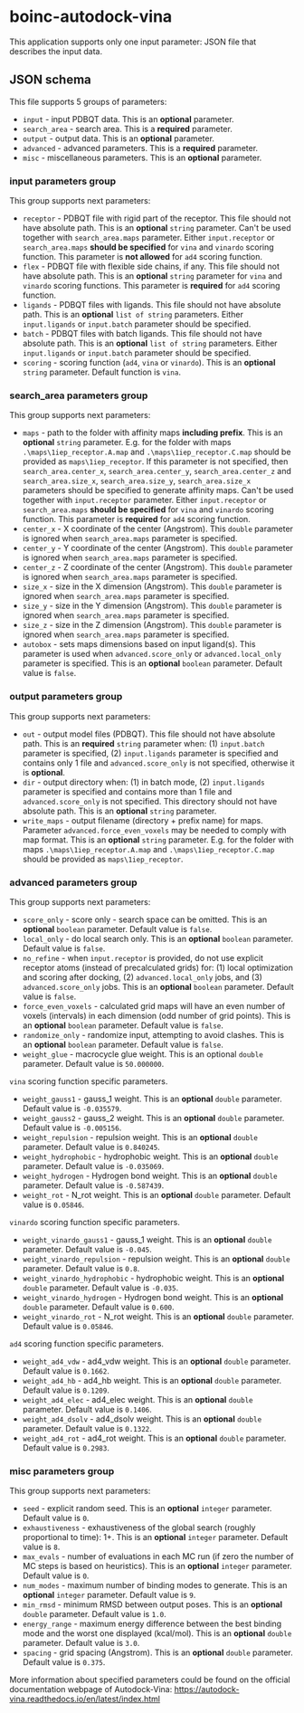 # boinc-autodock-vina

This application supports only one input parameter: JSON file that describes the input data.

## JSON schema

This file supports 5 groups of parameters:

- `input` - input PDBQT data. This is an **optional** parameter.
- `search_area` - search area. This is a **required** parameter.
- `output` - output data. This is an **optional** parameter.
- `advanced` - advanced parameters. This is a **required** parameter.
- `misc` - miscellaneous parameters. This is an **optional** parameter.

### **input** parameters group

This group supports next parameters:

- `receptor` - PDBQT file with rigid part of the receptor. This file should not have absolute path. This is an **optional** `string` parameter. Can't be used together with `search_area.maps` parameter. Either `input.receptor` or `search_area.maps` **should be specified** for `vina` and `vinardo` scoring function. This parameter is **not allowed** for `ad4` scoring function.
- `flex` - PDBQT file with flexible side chains, if any. This file should not have absolute path. This is an **optional** `string` parameter for `vina` and `vinardo` scoring functions. This parameter is **required** for `ad4` scoring function.
- `ligands` - PDBQT files with ligands. This file should not have absolute path. This is an **optional** `list of string` parameters. Either `input.ligands` or `input.batch` parameter should be specified.
- `batch` - PDBQT files with batch ligands. This file should not have absolute path. This is an **optional** `list of string` parameters. Either `input.ligands` or `input.batch` parameter should be specified.
- `scoring` - scoring function (`ad4`, `vina` or `vinardo`). This is an **optional** `string` parameter. Default function is `vina`.

### **search_area** parameters group

This group supports next parameters:

- `maps` - path to the folder with affinity maps **including prefix**. This is an **optional** `string` parameter. E.g. for the folder with maps `.\maps\1iep_receptor.A.map` and `.\maps\1iep_receptor.C.map` should be provided as `maps\1iep_receptor`. If this parameter is not specified, then `search_area.center_x`, `search_area.center_y`, `search_area.center_z` and `search_area.size_x`, `search_area.size_y`, `search_area.size_x` parameters should be specified to generate affinity maps. Can't be used together with `input.receptor` parameter. Either `input.receptor` or `search_area.maps` **should be specified** for `vina` and `vinardo` scoring function. This parameter is **required** for `ad4` scoring function.
- `center_x` - X coordinate of the center (Angstrom). This `double` parameter is ignored when `search_area.maps` parameter is specified.
- `center_y` - Y coordinate of the center (Angstrom). This `double` parameter is ignored when `search_area.maps` parameter is specified.
- `center_z` - Z coordinate of the center (Angstrom). This `double` parameter is ignored when `search_area.maps` parameter is specified.
- `size_x` - size in the X dimension (Angstrom). This `double` parameter is ignored when `search_area.maps` parameter is specified.
- `size_y` - size in the Y dimension (Angstrom). This `double` parameter is ignored when `search_area.maps` parameter is specified.
- `size_z` - size in the Z dimension (Angstrom). This `double` parameter is ignored when `search_area.maps` parameter is specified.
- `autobox` - sets maps dimensions based on input ligand(s). This parameter is used when `advanced.score_only` or `advanced.local_only` parameter is specified. This is an **optional** `boolean` parameter. Default value is `false`.

### **output** parameters group

This group supports next parameters:

- `out` - output model files (PDBQT). This file should not have absolute path. This is an **required** `string` parameter when: (1) `input.batch` parameter is specified, (2) `input.ligands` parameter is specified and contains only 1 file and `advanced.score_only` is not specified, otherwise it is **optional**.
- `dir` - output directory when: (1) in batch mode, (2) `input.ligands` parameter is specified and contains more than 1 file and `advanced.score_only` is not specified. This directory should not have absolute path. This is an **optional** `string` parameter.
- `write_maps` - output filename (directory + prefix name) for maps. Parameter `advanced.force_even_voxels` may be needed to comply with map format. This is an **optional** `string` parameter. E.g. for the folder with maps `.\maps\1iep_receptor.A.map` and `.\maps\1iep_receptor.C.map` should be provided as `maps\1iep_receptor`.

### **advanced** parameters group

This group supports next parameters:

- `score_only` - score only - search space can be omitted. This is an **optional** `boolean` parameter. Default value is `false`.
- `local_only` - do local search only. This is an **optional** `boolean` parameter. Default value is `false`.
- `no_refine` - when `input.receptor` is provided, do not use explicit receptor atoms (instead of precalculated grids) for: (1) local optimization and scoring after docking, (2) `advanced.local_only` jobs, and (3) `advanced.score_only` jobs. This is an **optional** `boolean` parameter. Default value is `false`.
- `force_even_voxels` - calculated grid maps will have an even number of voxels (intervals) in each dimension (odd number of grid points). This is an **optional** `boolean` parameter. Default value is `false`.
- `randomize_only` - randomize input, attempting to avoid clashes. This is an **optional** `boolean` parameter. Default value is `false`.
- `weight_glue` - macrocycle glue weight. This is an optional `double` parameter. Default value is `50.000000`.

`vina` scoring function specific parameters.

- `weight_gauss1` - gauss_1 weight. This is an **optional** `double` parameter. Default value is `-0.035579`.
- `weight_gauss2` - gauss_2 weight. This is an **optional** `double` parameter. Default value is `-0.005156`.
- `weight_repulsion` - repulsion weight. This is an **optional** `double` parameter. Default value is `0.840245`.
- `weight_hydrophobic` - hydrophobic weight. This is an **optional** `double` parameter. Default value is `-0.035069`.
- `weight_hydrogen` - Hydrogen bond weight. This is an **optional** `double` parameter. Default value is `-0.587439`.
- `weight_rot` - N_rot weight. This is an **optional** `double` parameter. Default value is `0.05846`.

`vinardo` scoring function specific parameters.

- `weight_vinardo_gauss1` - gauss_1 weight. This is an **optional** `double` parameter. Default value is `-0.045`.
- `weight_vinardo_repulsion` - repulsion weight. This is an **optional** `double` parameter. Default value is `0.8`.
- `weight_vinardo_hydrophobic` - hydrophobic weight. This is an **optional** `double` parameter. Default value is `-0.035`.
- `weight_vinardo_hydrogen` - Hydrogen bond weight. This is an **optional** `double` parameter. Default value is `0.600`.
- `weight_vinardo_rot` - N_rot weight. This is an **optional** `double` parameter. Default value is `0.05846`.

`ad4` scoring function specific parameters.

- `weight_ad4_vdw` - ad4_vdw weight. This is an **optional** `double` parameter. Default value is `0.1662`.
- `weight_ad4_hb` - ad4_hb weight. This is an **optional** `double` parameter. Default value is `0.1209`.
- `weight_ad4_elec` - ad4_elec weight. This is an **optional** `double` parameter. Default value is `0.1406`.
- `weight_ad4_dsolv` - ad4_dsolv weight. This is an **optional** `double` parameter. Default value is `0.1322`.
- `weight_ad4_rot` - ad4_rot weight. This is an **optional** `double` parameter. Default value is `0.2983`.

### **misc** parameters group

This group supports next parameters:

- `seed` - explicit random seed. This is an **optional** `integer` parameter. Default value is `0`.
- `exhaustiveness` - exhaustiveness of the global search (roughly proportional to time): 1+. This is an **optional** `integer` parameter. Default value is `8`.
- `max_evals` - number of evaluations in each MC run (if zero the number of MC steps is based on heuristics). This is an **optional** `integer` parameter. Default value is `0`.
- `num_modes` - maximum number of binding modes to generate. This is an **optional** `integer` parameter. Default value is `9`.
- `min_rmsd` - minimum RMSD between output poses. This is an **optional** `double` parameter. Default value is `1.0`.
- `energy_range` - maximum energy difference between the best binding mode and the worst one displayed (kcal/mol). This is an **optional** `double` parameter. Default value is `3.0`.
- `spacing` - grid spacing (Angstrom). This is an **optional** `double` parameter. Default value is `0.375`.

More information about specified parameters could be found on the official documentation webpage of Autodock-Vina: https://autodock-vina.readthedocs.io/en/latest/index.html
